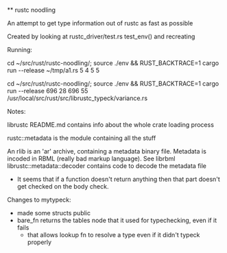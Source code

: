 ** rustc noodling

An attempt to get type information out of rustc as fast as possible

Created by looking at rustc_driver/test.rs test_env() and recreating


Running: 

cd ~/src/rust/rustc-noodling/; source ./env && RUST_BACKTRACE=1 cargo run --release ~/tmp/a1.rs 5 4 5 5


cd ~/src/rust/rustc-noodling/; source ./env && RUST_BACKTRACE=1 cargo run --release 696 28 696 55 /usr/local/src/rust/src/librustc_typeck/variance.rs 


Notes:

librustc README.md contains info about the whole crate loading process

rustc::metadata is the module containing all the stuff

An rlib is an 'ar' archive, containing a metadata binary file.
   Metadata is incoded in RBML (really bad markup language). See librbml
librustc::metadata::decoder contains code to decode the metadata file


- It seems that if a function doesn't return anything then that part doesn't get checked on the body check.





Changes to mytypeck:

 - made some structs public
 - bare_fn returns the tables node that it used for typechecking, even if it fails
   - that allows lookup fn to resolve a type even if it didn't typeck properly